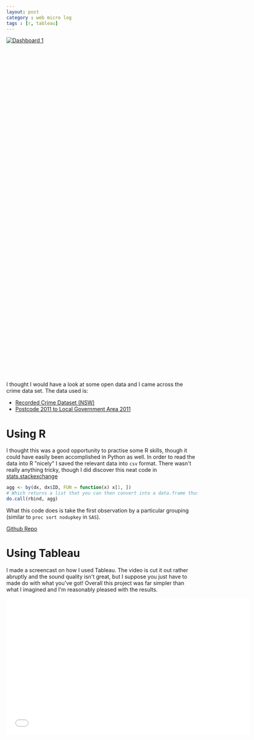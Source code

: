```yaml
---
layout: post
category : web micro log
tags : [r, tableau]
---
```


<script type='text/javascript' src='http://public.tableausoftware.com/javascripts/api/viz_v1.js'></script><div class='tableauPlaceholder' style='width: 1004px; height: 869px;'><noscript><a href='#'><img alt='Dashboard 1 ' src='http:&#47;&#47;public.tableausoftware.com&#47;static&#47;images&#47;Re&#47;RecordedCrimeNSW1995-2009&#47;Dashboard1&#47;1_rss.png' style='border: none' /></a></noscript><object class='tableauViz' width='1004' height='869' style='display:none;'><param name='host_url' value='http%3A%2F%2Fpublic.tableausoftware.com%2F' /> <param name='site_root' value='' /><param name='name' value='RecordedCrimeNSW1995-2009&#47;Dashboard1' /><param name='tabs' value='no' /><param name='toolbar' value='yes' /><param name='static_image' value='http:&#47;&#47;public.tableausoftware.com&#47;static&#47;images&#47;Re&#47;RecordedCrimeNSW1995-2009&#47;Dashboard1&#47;1.png' /> <param name='animate_transition' value='yes' /><param name='display_static_image' value='yes' /><param name='display_spinner' value='yes' /><param name='display_overlay' value='yes' /><param name='display_count' value='yes' /></object></div><div style='width:1004px;height:22px;padding:0px 10px 0px 0px;color:black;font:normal 8pt verdana,helvetica,arial,sans-serif;'><div style='float:right; padding-right:8px;'><a href='http://www.tableausoftware.com/public/about-tableau-products?ref=http://public.tableausoftware.com/views/RecordedCrimeNSW1995-2009/Dashboard1' target='_blank'>Learn About Tableau</a></div></div>

I thought I would have a look at some open data and I came across the crime data set. The data used is:

*  [Recorded Crime Dataset (NSW)](http://data.nsw.gov.au/data/dataset/recorded-crime-dataset-nsw/resource/1046c49f-c896-4831-ab06-a26c8666f01f)  
*  [Postcode 2011 to Local Government Area 2011 ](http://www.abs.gov.au/AUSSTATS/abs@.nsf/DetailsPage/1270.0.55.006July%202011?OpenDocument)

# Using R

I thought this was a good opportunity to practise some R skills, though it could have easily been accomplished in Python as well. In order to read the data into R "nicely" I saved the relevant data into `csv` format. There wasn't really anything tricky, though I did discover this neat code in [stats.stackexchange](http://stats.stackexchange.com/a/7885)

```r
agg <- by(dx, dx$ID, FUN = function(x) x[1, ])
# Which returns a list that you can then convert into a data.frame thusly:
do.call(rbind, agg)
```

What this code does is take the first observation by a particular grouping (similar to `proc sort nodupkey` in `SAS`).

[Github Repo](https://github.com/chappers/NSW-Crime-1995-2009)

# Using Tableau

I made a screencast on how I used Tableau. The video is cut it out rather abruptly and the sound quality isn't great, but I suppose you just have to made do with what you've got! Overall this project was far simpler than what I imagined and I'm reasonably pleased with the results. 

<iframe width="640" height="360" src="//www.youtube.com/embed/yFrE7lLPjz8" frameborder="0" allowfullscreen></iframe>


